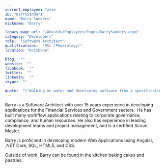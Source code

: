 ```yaml
---
current_employee: false
ID: "BarrySanders"
name: "Barry Sanders"
nickname: "Barry"

legacy_page_url: "/AboutUs/Employees/Pages/BarrySanders.aspx"
category: "Developers"
role:  "Software Architect"
qualifications:  "MSc (Physiology)"
location: "Brisbane"

blog:  ""
website:  ""
facebook:  ""
twitter:  ""
linkedin:  ""
skype:  ""

quote:  "\"Walking on water and developing software from a specification are easy if both are frozen.\" (Edward V Berard)"
---
```


​​​​​​​​​Barry is a Software Architect with over ​15 years experience in developing applications for the Financial Services and Government sectors.  He has built many workflow applications relating to corporate governance, compliance, and human resources. He also has experience in leading development teams and project management, and is a certified Scrum Master.  

​​​​Barry is proficient in developing modern Web Applications using Angular, .NET Core, SQL, HTML5, and CSS.  

Outside of work, Barry can be found in the kitchen baking cakes and pastries.​  